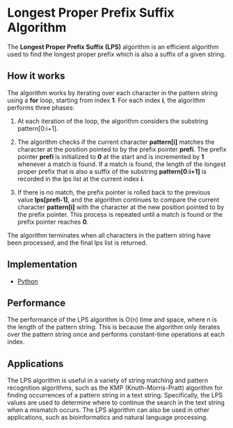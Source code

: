 # Longest Proper Prefix Suffix Algorithm

The **Longest Proper Prefix Suffix (LPS)** algorithm is an efficient algorithm used to find the longest proper prefix which is also a suffix of a given string.

## How it works

The algorithm works by iterating over each character in the pattern string using a **for** loop, starting from index **1**. For each index **i**, the algorithm performs three phases:

1. At each iteration of the loop, the algorithm considers the substring pattern[0:i+1].

2. The algorithm checks if the current character **pattern[i]** matches the character at the position pointed to by the prefix pointer **prefi**. The prefix pointer **prefi** is initialized to **0** at the start and is incremented by **1** whenever a match is found. If a match is found, the length of the longest proper prefix that is also a suffix of the substring **pattern[0:i+1]** is recorded in the lps list at the current index **i**.

3. If there is no match, the prefix pointer is rolled back to the previous value **lps[prefi-1]**, and the algorithm continues to compare the current character **pattern[i]** with the character at the new position pointed to by the prefix pointer. This process is repeated until a match is found or the prefix pointer reaches **0**.

The algorithm terminates when all characters in the pattern string have been processed, and the final lps list is returned.

## Implementation

- [Python](./algorithm.py)

## Performance

The performance of the LPS algorithm is O(n) time and space, where n is the length of the pattern string. This is because the algorithm only iterates over the pattern string once and performs constant-time operations at each index.

## Applications

The LPS algorithm is useful in a variety of string matching and pattern recognition algorithms, such as the KMP (Knuth-Morris-Pratt) algorithm for finding occurrences of a pattern string in a text string. Specifically, the LPS values are used to determine where to continue the search in the text string when a mismatch occurs. The LPS algorithm can also be used in other applications, such as bioinformatics and natural language processing.